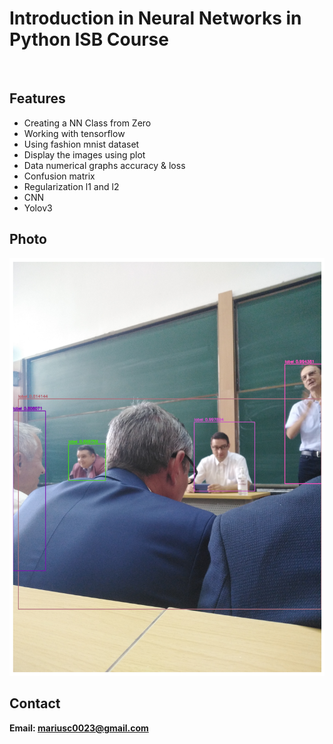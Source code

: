 <h1>Introduction in Neural Networks in Python ISB Course</h1>
<br>
<h2>Features</h2>
<ul>
  <li>Creating a NN Class from Zero</li>
  <li>Working with tensorflow</li>
  <li>Using fashion mnist dataset</li>
  <li>Display the images using plot</li>
  <li>Data numerical graphs accuracy & loss</li>
  <li>Confusion matrix</li>
  <li>Regularization l1 and l2</li>
  <li>CNN</li>
  <li>Yolov3</li>
</ul>



<h2>Photo</h2>
<img src="./image.png">
<br>


<h2>Contact</h2>

<b> Email: mariusc0023@gmail.com </b>
